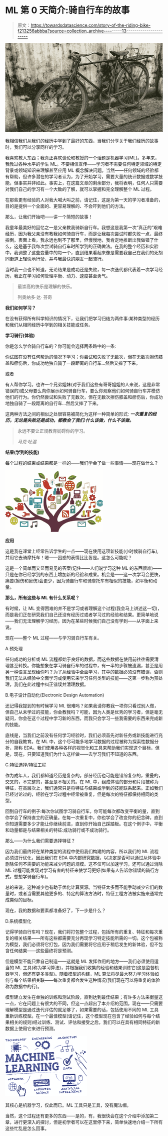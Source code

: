 # ML 第 0 天简介:骑自行车的故事

> 原文：<https://towardsdatascience.com/story-of-the-riding-bike-f213256abbba?source=collection_archive---------13----------------------->

![](img/95bfe703c73e94a345751f7383d6d487.png)

我相信我们从我们的经历中学到了最好的东西，当我们分享关于我们经历的故事时，我们可以分享同样的学习。

我喜欢教人东西；我真正喜欢谈论和教授的一个话题是机器学习(ML)。多年来，我教过各种水平的学生 ML。不要相信宣传——学习者不需要任何特定领域的特定背景或领域知识来理解甚至应用 ML 概念解决问题。当然——任何领域的经验都有帮助，但许多潜在的学习者认为，为了开始学习，需要大量的统计数据或数学技能，但事实并非如此。事实上，在这篇文章的剩余部分，我将表明，任何人只需要对我们自己的学习有一个大致的了解，就可以掌握和完全理解整个 ML 过程。

在那些更有经验的人对我大喊大叫之前，请记住，这是为第一天的学习者准备的，目的是提供一个全面的、更容易理解的、不会吓到他们的方法。

那么，让我们开始吧——讲一个简短的故事！

我童年最美好的回忆之一是父亲教我骑新自行车。我想这是我第一次“真正的”艰难经历，因为我父亲没有教我如何骑自行车，而是让我每次尝试时都失败一点，最终摔倒。表面上看，我永远也到不了那里，但慢慢地，我肯定地推断出我做错了什么，这是基于我每次尝试骑自行车时所学到的正确做法。在我的整个经历和实验中，我调整了这些变量中的每一个，直到结果看起来像是需要我自己在我们的死胡同街道上轻快地行驶，并与我最快的朋友一起骑行。

当时我一点也不知道，无论结果是成功还是失败，每一次迭代都代表着一次学习经历，我正在学习如何管理平衡、动力、速度甚至勇气。

> 最崇高的快乐是理解的快乐。
> 
> 列奥纳多·达· 芬奇

**我们如何学习？**

在没有获得所有科学知识的情况下，让我们把学习归结为两件事:某种类型的经历和我们从相同经历中学到的相关技能或任务。

**学习骑行(体验)**

你是怎么学会骑自行车的？你可能会选择两条路中的一条:

你试图在没有任何帮助的情况下学习；你尝试和失败了无数次，但在无数次擦伤膝盖和瘀伤后，你成功地独自骑了一段距离的自行车…然后又摔了下来。

或者

有人帮你学习。也许一个兄弟姐妹(对于我们这些有哥哥姐姐的人来说，这是非常错误的)或父母要么向你展示如何骑自行车，要么你观察他们如何骑自行车并模仿他们的行为。你仍然尝试和失败了无数次，但在无数次擦伤膝盖和瘀伤后，你成功地独自骑了一段距离的自行车…然后又摔了下来。

这两种方法之间的相似之处很容易被简化为这样一种简单的形式: ***一次重复的经历，无论是失败还是成功，都教会了我们:什么该做，什么不该做。***

> 永远不要让正规教育妨碍你的学习。
> 
> *马克·吐温*

**结果(学到的技能)**

每个过程的结束或结果都是一样的——我们学会了做一些事情——现在做什么？

![](img/a42d75f5a6b07f225da8e9764788e067.png)

**应用**

这是我在课堂上经常告诉学生的一点——现在使用这项新技能(小时候骑自行车),并用它去骑摩托车！嗯——困惑的表情比比皆是。这怎么可能呢？

这是一个简单而又显而易见的答案(记住——人们说学习这种 ML 的东西很难)——只是在你已经学到的东西上增加新的经验和成果。机会是——这一次学习会更快，痛苦(擦伤和瘀伤)会更少，因为骑自行车和骑摩托车有相似的技能，如平衡和动量。

**那么，所有这些与 ML 有什么关系呢？**

有时候，让 ML 变得困难的并不是学习或者理解这个过程(我会马上讲述这一切)，而是我们正在研究我们自己还没有经历过或者学习过的经验和结果。更简单地说——我们无法理解学习经历，因为在某些时候我们自己没有学到——从字面上来说。

现在——整个 ML 过程——与学习骑自行车有关。

A.预处理

任何成功的分析或 ML 流程都始于良好的数据，而这些数据在使用前往往需要清理甚至转换。你能想象在学习骑自行车的过程中，有一半的步骤被遗漏，甚至是用另一种语言呈现给你吗？为了从经验中全面学习，其中的数据必须没有错误，否则我们无法从经验中全面学习或使用它来学习任何类型的技能——这第一步称为预处理，我们在此过程中纠正错误并清理数据。

B.电子设计自动化(Electronic Design Automation)

还记得我提到的有时候学习 ML 很难吗？如果我请你教我一项你只看过别人做，但自己从未学过的技能，你会教我吗？可能，因为人类是优秀的学习者，但是毫无疑问，你会在这个过程中学习新的东西，而我只会学习一些我需要的东西来完成新的技能。

底线是，当我们之前没有任何学习经验时，我们必须首先对新任务或新技能进行充分的自我教育。在 ML 中，这个尽可能多地学习数据的过程被称为探索性数据分析，简称 EDA。我们使用各种各样的视觉化和工具来帮助我们实现这个目标，但是，现在，只要知道我们为什么这样做——去学习我们不知道的东西。

C.特征选择/特征工程

作为成年人，我们都知道经历是复杂的。部分经历也可能是错综复杂的，重叠的，交叉的，不完整的，甚至是不相关的。在 ML 中，组成体验的部分和片段被称为特征，在高层次上，我们通常只是将特征与结果或学到的技能联系起来。正如我们已经讨论过的，经验在学习过程中经常被重复，但是每次的特征都保持相同的类型。

回到自行车的例子:每次你试图学习骑自行车，你可能每次都改变平衡的量，直到你学会了保持直立的正确量。在每一次重复中，你也学会了改变你的纪念碑，直到你知道需要多少才能让你继续前进，直到你开始自己踩踏板。在这个例子中，平衡和动量都是与结果相关的特征:成功骑行或不成功骑行。

那么——为什么我们需要选择特征？

因为我们最终将在某种类型的流程中使用我们构建的内容，所以我们的 ML 流程必须进行优化，因此我们在 EDA 中内部研究数据，以决定是否可以通过从体验中删除任何不需要的功能来减少问题的规模。这不仅可以加速学习，还可以通过消除 ML 过程可能发现对学习有害的特征来使学习更好(如果有人告诉你错误的骑行方式，想想学骑自行车)。

总的来说，这种减少也有助于优化计算资源。当特征太多而不能手动减少它们的数量时，或者当需要其他更多的、特定的算法方法时，特征工程方法被实施来通常完成类似的目标。

现在，我的数据和要素都准备好了，下一步是什么？

D.系统模型化

记得学骑自行车吗？现在，我们将打包整个过程，包括所有的重复、特征和每次重复的相关结果——所有这些都需要充分再现学习特定技能所需的一切。这个包被称为模型，我们必须将它打包，因为我们需要将它应用于稍后发生的新体验，但不包含任何结果——这些最终将是预测。

但是模型不能只靠自己制造——这就是 ML 发挥作用的地方——我们必须使用适当的 ML 工具(称为学习算法)，并根据我们收集的经验和结果训练它(这是监督机器学习，但还有更多类型)。随着模型的构建，ML 算法将尽最大努力学习体验如何与每个结果相关联——每次重复都会发生这种情况(我们现在可以将重复的体验称为数据中的行)。

模型建立发生在单独的训练和测试阶段，直到达到最佳结果；有许多方法来衡量这一点，它在问题上有很大的不同，但这一点超出了本介绍的范围。现在——只需要理解模型是通过迭代评估的就足够了，如果需要的话，包括使用不同的 ML 工具重新训练模型。在一个最佳模型(请记住，这个模型现在包含了经验如何与每个结果相关的规则)经过训练、测试、评估和接受之后，我们可以在具有相同特征的新数据上使用它来进行预测。

![](img/b0acb0f9d3f16adb0c18d1ef8b5e28d5.png)

其核心是机器学习，仅此而已。ML 工具只是工具，没有魔法帽。

当然，这个过程还有更多的东西——是的，有，我很快会在这个介绍中添加第二章，进行更深入的探讨，但是初学者可以在这里停下来，简单快速地介绍一下所有这些忙乱是怎么回事。